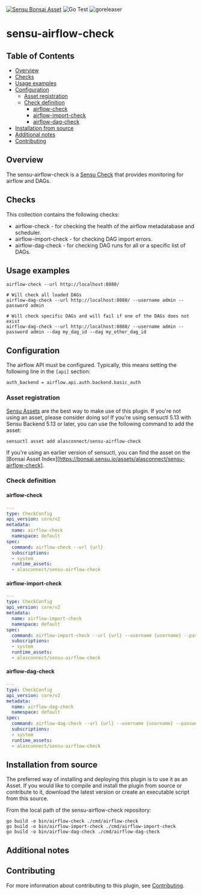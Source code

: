 [![Sensu Bonsai Asset](https://img.shields.io/badge/Bonsai-Download%20Me-brightgreen.svg?colorB=89C967&logo=sensu)](https://bonsai.sensu.io/assets/alasconnect/sensu-airflow-check)
![Go Test](https://github.com/alasconnect/sensu-airflow-check/workflows/Go%20Test/badge.svg)
![goreleaser](https://github.com/alasconnect/sensu-airflow-check/workflows/goreleaser/badge.svg)

# sensu-airflow-check <!-- omit in toc -->

## Table of Contents <!-- omit in toc -->
- [Overview](#overview)
- [Checks](#checks)
- [Usage examples](#usage-examples)
- [Configuration](#configuration)
  - [Asset registration](#asset-registration)
  - [Check definition](#check-definition)
    - [airflow-check](#airflow-check)
    - [airflow-import-check](#airflow-import-check)
    - [airflow-dag-check](#airflow-dag-check)
- [Installation from source](#installation-from-source)
- [Additional notes](#additional-notes)
- [Contributing](#contributing)

## Overview

The sensu-airflow-check is a [Sensu Check][6] that provides monitoring for airflow and DAGs.

## Checks

This collection contains the following checks:

 - airflow-check - for checking the health of the airflow metadatabase and scheduler.
 - airflow-import-check - for checking DAG import errors.
 - airflow-dag-check - for checking DAG runs for all or a specific list of DAGs.

## Usage examples

```
airflow-check --url http://localhost:8080/
```

```
# Will check all loaded DAGs
airflow-dag-check --url http://localhost:8080/ --username admin --password admin
```

```
# Will check specific DAGs and will fail if one of the DAGs does not exist
airflow-dag-check --url http://localhost:8080/ --username admin --password admin --dag my_dag_id --dag my_other_dag_id
```

## Configuration

The airflow API must be configured.
Typically, this means setting the following line in the `[api]` section:
```
auth_backend = airflow.api.auth.backend.basic_auth
```

### Asset registration

[Sensu Assets][10] are the best way to make use of this plugin. If you're not using an asset, please
consider doing so! If you're using sensuctl 5.13 with Sensu Backend 5.13 or later, you can use the
following command to add the asset:

```
sensuctl asset add alasconnect/sensu-airflow-check
```

If you're using an earlier version of sensuctl, you can find the asset on the [Bonsai Asset Index][https://bonsai.sensu.io/assets/alasconnect/sensu-airflow-check].

### Check definition

#### airflow-check

```yml
---
type: CheckConfig
api_version: core/v2
metadata:
  name: airflow-check
  namespace: default
spec:
  command: airflow-check --url {url}
  subscriptions:
  - system
  runtime_assets:
  - alasconnect/sensu-airflow-check
```

#### airflow-import-check

```yml
---
type: CheckConfig
api_version: core/v2
metadata:
  name: airflow-import-check
  namespace: default
spec:
  command: airflow-import-check --url {url} --username {username} --password {password}
  subscriptions:
  - system
  runtime_assets:
  - alasconnect/sensu-airflow-check
```

#### airflow-dag-check

```yml
---
type: CheckConfig
api_version: core/v2
metadata:
  name: airflow-dag-check
  namespace: default
spec:
  command: airflow-dag-check --url {url} --username {username} --password {password} --dag {dag_id_1} --dag {dag_id_2}
  subscriptions:
  - system
  runtime_assets:
  - alasconnect/sensu-airflow-check
```

## Installation from source

The preferred way of installing and deploying this plugin is to use it as an Asset. If you would
like to compile and install the plugin from source or contribute to it, download the latest version
or create an executable script from this source.

From the local path of the sensu-airflow-check repository:

```
go build -o bin/airflow-check ./cmd/airflow-check
go build -o bin/airflow-import-check ./cmd/airflow-import-check
go build -o bin/airflow-dag-check ./cmd/airflow-dag-check
```

## Additional notes

## Contributing

For more information about contributing to this plugin, see [Contributing][1].

[1]: https://github.com/sensu/sensu-go/blob/master/CONTRIBUTING.md
[2]: https://github.com/sensu-community/sensu-plugin-sdk
[3]: https://github.com/sensu-plugins/community/blob/master/PLUGIN_STYLEGUIDE.md
[4]: https://github.com/sensu-community/check-plugin-template/blob/master/.github/workflows/release.yml
[5]: https://github.com/sensu-community/check-plugin-template/actions
[6]: https://docs.sensu.io/sensu-go/latest/reference/checks/
[7]: https://github.com/sensu-community/check-plugin-template/blob/master/main.go
[8]: https://bonsai.sensu.io/
[9]: https://github.com/sensu-community/sensu-plugin-tool
[10]: https://docs.sensu.io/sensu-go/latest/reference/assets/
